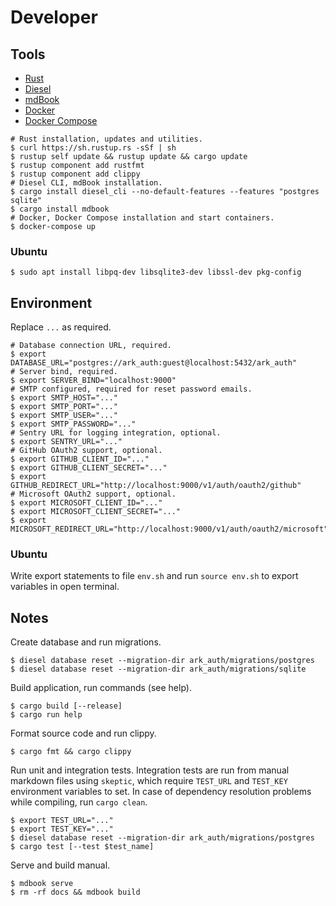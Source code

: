 # Developer

## Tools

- [Rust](https://www.rust-lang.org/)
- [Diesel](http://diesel.rs/)
- [mdBook](https://github.com/rust-lang-nursery/mdBook)
- [Docker](https://docs.docker.com/install/)
- [Docker Compose](https://docs.docker.com/compose/)

```shell
# Rust installation, updates and utilities.
$ curl https://sh.rustup.rs -sSf | sh
$ rustup self update && rustup update && cargo update
$ rustup component add rustfmt
$ rustup component add clippy
# Diesel CLI, mdBook installation.
$ cargo install diesel_cli --no-default-features --features "postgres sqlite"
$ cargo install mdbook
# Docker, Docker Compose installation and start containers.
$ docker-compose up
```

### Ubuntu

```shell
$ sudo apt install libpq-dev libsqlite3-dev libssl-dev pkg-config
```

## Environment

Replace `...` as required.

```shell
# Database connection URL, required.
$ export DATABASE_URL="postgres://ark_auth:guest@localhost:5432/ark_auth"
# Server bind, required.
$ export SERVER_BIND="localhost:9000"
# SMTP configured, required for reset password emails.
$ export SMTP_HOST="..."
$ export SMTP_PORT="..."
$ export SMTP_USER="..."
$ export SMTP_PASSWORD="..."
# Sentry URL for logging integration, optional.
$ export SENTRY_URL="..."
# GitHub OAuth2 support, optional.
$ export GITHUB_CLIENT_ID="..."
$ export GITHUB_CLIENT_SECRET="..."
$ export GITHUB_REDIRECT_URL="http://localhost:9000/v1/auth/oauth2/github"
# Microsoft OAuth2 support, optional.
$ export MICROSOFT_CLIENT_ID="..."
$ export MICROSOFT_CLIENT_SECRET="..."
$ export MICROSOFT_REDIRECT_URL="http://localhost:9000/v1/auth/oauth2/microsoft"
```

### Ubuntu

Write export statements to file `env.sh` and run `source env.sh` to export variables in open terminal.

## Notes

Create database and run migrations.

```shell
$ diesel database reset --migration-dir ark_auth/migrations/postgres
$ diesel database reset --migration-dir ark_auth/migrations/sqlite
```

Build application, run commands (see help).

```shell
$ cargo build [--release]
$ cargo run help
```

Format source code and run clippy.

```shell
$ cargo fmt && cargo clippy
```

Run unit and integration tests. Integration tests are run from manual markdown files using `skeptic`, which require `TEST_URL` and `TEST_KEY` environment variables to set. In case of dependency resolution problems while compiling, run `cargo clean`.

```shell
$ export TEST_URL="..."
$ export TEST_KEY="..."
$ diesel database reset --migration-dir ark_auth/migrations/postgres
$ cargo test [--test $test_name]
```

Serve and build manual.

```shell
$ mdbook serve
$ rm -rf docs && mdbook build
```
